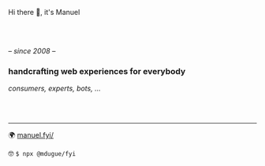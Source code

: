 Hi there 👋, it's Manuel


<br/>

<br/>

*– since 2008 –*

### **handcrafting web experiences for everybody**

*consumers, experts, bots, …*

<br/>

<br/>

---

🌍 [manuel.fyi/](https://manuel.fyi/)

🤓 `$ npx @mdugue/fyi`

<br/>

<br/>

